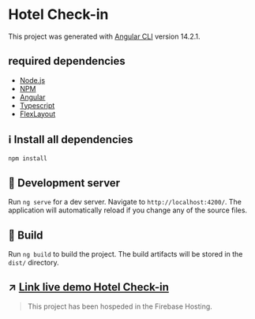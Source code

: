 # Hotel Check-in

This project was generated with [Angular CLI](https://github.com/angular/angular-cli) version 14.2.1.

## required dependencies

-  [Node.js](https://github.com/nodesource/distributions/blob/master/README.md)
-  [NPM](https://www.npmjs.com/)
-  [Angular](https://angular.io/docs)
-  [Typescript](https://www.typescriptlang.org/docs/handbook/typescript-in-5-minutes.html)
-  [FlexLayout](https://css-tricks.com/snippets/css/a-guide-to-flexbox/)

## :information_source: Install all dependencies

```bash
npm install
```
## :rocket: Development server

Run `ng serve` for a dev server. Navigate to `http://localhost:4200/`. The application will automatically reload if you change any of the source files.

## :green_book: Build

Run `ng build` to build the project. The build artifacts will be stored in the `dist/` directory.

##  ↗️ [Link live demo Hotel Check-in](https://hotel-check-in-bb058.web.app/)

> This project has been hospeded in the Firebase Hosting.
